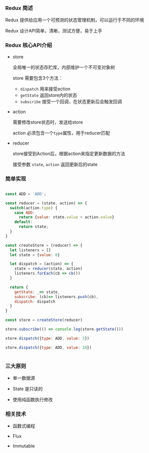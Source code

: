 ### Redux 简述

Redux 提供给应用一个可预测的状态管理机制，可以运行于不同的环境

Redux 设计API简单，清晰，测试方便，易于上手


### Redux 核心API介绍

- store

  全局唯一的状态存贮库，内部维护一个不可变对象树

  store 需要包含3个方法：
  - `dispatch` 用来接受action
  - `getState` 返回store内的状态
  - `subscribe` 接受一个回调，在状态更新后会触发回调

- action

  需要修改store状态时，发送给store

  action 必须包含一个`type`属性，用于reducer匹配

- reducer

  store接受到Action后，根据action来指定更新数据的方法

  接受参数 `state`, `action` 返回更新后的state


### 简单实现

```javascript

const ADD = 'ADD';

const reducer = (state, action) => {
  switch(action.type) {
    case ADD:
      return {value: state.value + action.value}
    default:
      return state;
  }
}

const createStore = (reducer) => {
  let listeners = []
  let state = {value: 0}

  let dispatch = (action) => {
    state = reducer(state, action)
    listeners.forEach(cb => cb())
  }

  return {
    getState: _=> state,
    subscribe: (cb)=> listeners.push(cb),
    dispatch: dispatch
  }
}

const store = createStore(reducer)

store.subscribe(() => console.log(store.getState()))

store.dispatch({type: ADD, value: 5})

store.dispatch({type: ADD, value: 10})



```


### 三大原则

* 单一数据源

* State 是只读的

* 使用纯函数执行修改


### 相关技术

* 函数式编程

* Flux

* Immutable


